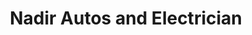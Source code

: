 ---
title: "Nadir Autos and Electrician"
url: /karachi/nadir-autos-and-electrician/
shop: car repair
---
